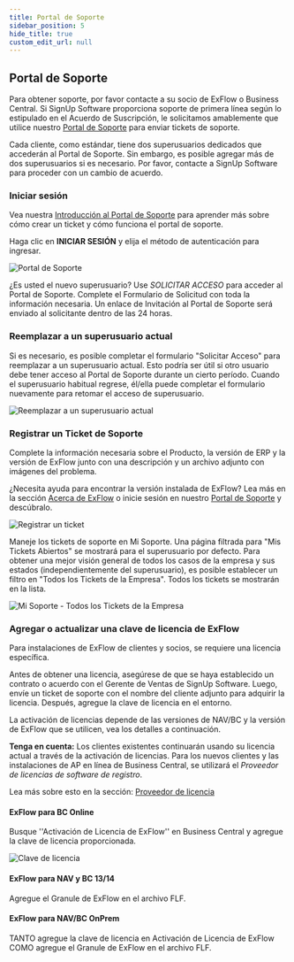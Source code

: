 ```yaml
---
title: Portal de Soporte
sidebar_position: 5
hide_title: true
custom_edit_url: null
---
```

## Portal de Soporte

Para obtener soporte, por favor contacte a su socio de ExFlow o Business Central. Si SignUp Software proporciona soporte de primera línea según lo estipulado en el Acuerdo de Suscripción, le solicitamos amablemente que utilice nuestro [Portal de Soporte](https://support.signupsoftware.com/) para enviar tickets de soporte.

Cada cliente, como estándar, tiene dos superusuarios dedicados que accederán al Portal de Soporte. Sin embargo, es posible agregar más de dos superusuarios si es necesario. Por favor, contacte a SignUp Software para proceder con un cambio de acuerdo.

### Iniciar sesión

Vea nuestra [Introducción al Portal de Soporte](https://www.youtube.com/playlist?list=PLJAWzooWyJH8qpTlXwSyNoBOJbM697r8C) para aprender más sobre cómo crear un ticket y cómo funciona el portal de soporte.

Haga clic en **INICIAR SESIÓN** y elija el método de autenticación para ingresar.

![Portal de Soporte](@site/static/img/media/support-portal-sign-in-001.png)

¿Es usted el nuevo superusuario? Use *SOLICITAR ACCESO* para acceder al Portal de Soporte. Complete el Formulario de Solicitud con toda la información necesaria. Un enlace de Invitación al Portal de Soporte será enviado al solicitante dentro de las 24 horas.

### Reemplazar a un superusuario actual

Si es necesario, es posible completar el formulario "Solicitar Acceso" para reemplazar a un superusuario actual. Esto podría ser útil si otro usuario debe tener acceso al Portal de Soporte durante un cierto período. Cuando el superusuario habitual regrese, él/ella puede completar el formulario nuevamente para retomar el acceso de superusuario.

![Reemplazar a un superusuario actual](@site/static/img/media/support-portal-replace-a-super-user-002.png)

### Registrar un Ticket de Soporte

Complete la información necesaria sobre el Producto, la versión de ERP y la versión de ExFlow junto con una descripción y un archivo adjunto con imágenes del problema.

¿Necesita ayuda para encontrar la versión instalada de ExFlow? Lea más en la sección [Acerca de ExFlow](https://support.signupsoftware.com/help-and-support/about-exflow/) o inicie sesión en nuestro [Portal de Soporte](https://support.signupsoftware.com/knowledgebase/find-exflow-version/) y descúbralo.

![Registrar un ticket](@site/static/img/media/support-portal-register-a-ticket-003.png)

Maneje los tickets de soporte en Mi Soporte. Una página filtrada para "Mis Tickets Abiertos" se mostrará para el superusuario por defecto. Para obtener una mejor visión general de todos los casos de la empresa y sus estados (independientemente del superusuario), es posible establecer un filtro en "Todos los Tickets de la Empresa". Todos los tickets se mostrarán en la lista.

![Mi Soporte - Todos los Tickets de la Empresa](@site/static/img/media/support-portal-all-company-tickets-004.png)

### Agregar o actualizar una clave de licencia de ExFlow

Para instalaciones de ExFlow de clientes y socios, se requiere una licencia específica.

Antes de obtener una licencia, asegúrese de que se haya establecido un contrato o acuerdo con el Gerente de Ventas de SignUp Software. Luego, envíe un ticket de soporte con el nombre del cliente adjunto para adquirir la licencia. Después, agregue la clave de licencia en el entorno.

La activación de licencias depende de las versiones de NAV/BC y la versión de ExFlow que se utilicen, vea los detalles a continuación.

**Tenga en cuenta:**
Los clientes existentes continuarán usando su licencia actual a través de la activación de licencias.
Para los nuevos clientes y las instalaciones de AP en línea de Business Central, se utilizará el *Proveedor de licencias de software de registro*.

Lea más sobre esto en la sección: [Proveedor de licencia](https://docs.exflow.cloud/business-central/docs/user-manual/welcome-to-exflow/get-started#license-provider)


#### ExFlow para BC Online

Busque ''Activación de Licencia de ExFlow'' en Business Central y agregue la clave de licencia proporcionada.

![Clave de licencia](@site/static/img/media/support-portal-license-key.png)<br/>

#### ExFlow para NAV y BC 13/14

Agregue el Granule de ExFlow en el archivo FLF.<br/>

#### ExFlow para NAV/BC OnPrem

TANTO agregue la clave de licencia en Activación de Licencia de ExFlow COMO agregue el Granule de ExFlow en el archivo FLF.<br/>